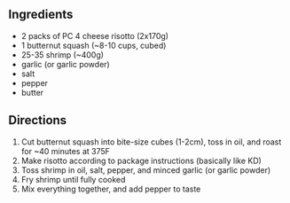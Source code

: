 ## Ingredients
- 2 packs of PC 4 cheese risotto (2x170g)
- 1 butternut squash (~8-10 cups, cubed)
- 25-35 shrimp (~400g)
- garlic (or garlic powder)
- salt
- pepper
- butter

## Directions
1. Cut butternut squash into bite-size cubes (1-2cm), toss in oil, and roast for ~40 minutes at 375F
1. Make risotto according to package instructions (basically like KD)
1. Toss shrimp in oil, salt, pepper, and minced garlic (or garlic powder)
1. Fry shrimp until fully cooked
1. Mix everything together, and add pepper to taste

